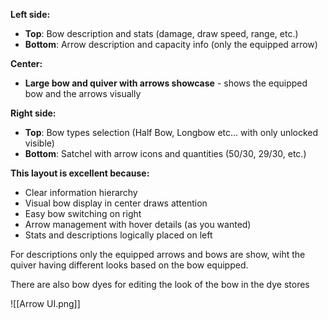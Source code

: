 **Left side:**
- **Top**: Bow description and stats (damage, draw speed, range, etc.)
- **Bottom**: Arrow description and capacity info (only the equipped arrow)

**Center:**
- **Large bow and quiver with arrows showcase** - shows the equipped bow and the arrows visually

**Right side:**
- **Top**: Bow types selection (Half Bow, Longbow etc... with only unlocked visible)
- **Bottom**: Satchel with arrow icons and quantities (50/30, 29/30, etc.)

**This layout is excellent because:**

- Clear information hierarchy
- Visual bow display in center draws attention
- Easy bow switching on right
- Arrow management with hover details (as you wanted)
- Stats and descriptions logically placed on left

For descriptions only the equipped arrows and bows are show, wiht the quiver having different looks based on the bow equipped.

There are also bow dyes for editing the look of the bow in the dye stores

![[Arrow UI.png]]